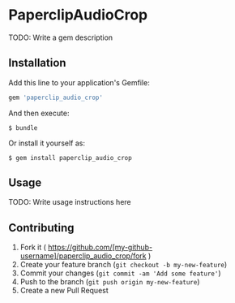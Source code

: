 # PaperclipAudioCrop

TODO: Write a gem description

## Installation

Add this line to your application's Gemfile:

```ruby
gem 'paperclip_audio_crop'
```

And then execute:

    $ bundle

Or install it yourself as:

    $ gem install paperclip_audio_crop

## Usage

TODO: Write usage instructions here

## Contributing

1. Fork it ( https://github.com/[my-github-username]/paperclip_audio_crop/fork )
2. Create your feature branch (`git checkout -b my-new-feature`)
3. Commit your changes (`git commit -am 'Add some feature'`)
4. Push to the branch (`git push origin my-new-feature`)
5. Create a new Pull Request
